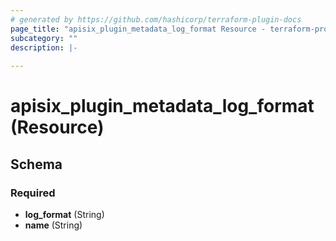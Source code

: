 ```yaml
---
# generated by https://github.com/hashicorp/terraform-plugin-docs
page_title: "apisix_plugin_metadata_log_format Resource - terraform-provider-apisix"
subcategory: ""
description: |-
  
---
```


# apisix_plugin_metadata_log_format (Resource)





<!-- schema generated by tfplugindocs -->
## Schema

### Required

- **log_format** (String)
- **name** (String)


